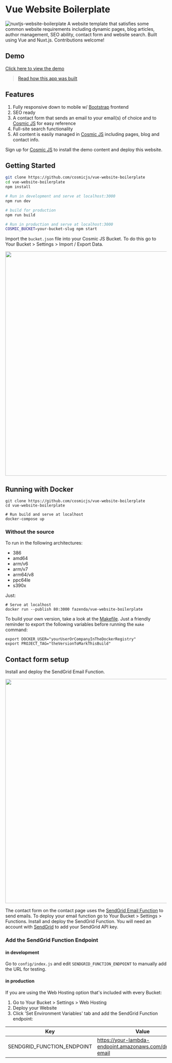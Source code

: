 # Vue Website Boilerplate

![nuxtjs-website-boilerplate](https://cosmic-s3.imgix.net/f761b6c0-31c3-11e8-b70e-833ed2e4b04d-nuxtjs-cosmicjs.jpg)
A website template that satisfies some common website requirements including dynamic pages, blog articles, author management, SEO ability, contact form and website search. Built using Vue and Nuxt.js. Contributions welcome!

## Demo
[Click here to view the demo](https://cosmicjs.com/apps/nuxtjs-website-boilerplate)

> [Read how this app was built](https://cosmicjs.com/articles/nuxtjs-website-boilerplate-jezdxaxb)

## Features
1. Fully responsive down to mobile w/ [Bootstrap](http://getbootstrap.com) frontend<br />
2. SEO ready<br />
3. A contact form that sends an email to your email(s) of choice and to [Cosmic JS](https://cosmicjs.com) for easy reference<br />
4. Full-site search functionality<br />
5. All content is easily managed in [Cosmic JS](https://cosmicjs.com) including pages, blog and contact info.

Sign up for [Cosmic JS](https://cosmicjs.com) to install the demo content and deploy this website.

## Getting Started

```bash
git clone https://github.com/cosmicjs/vue-website-boilerplate
cd vue-website-boilerplate
npm install

# Run in development and serve at localhost:3000
npm run dev

# build for production
npm run build

# Run in production and serve at localhost:3000
COSMIC_BUCKET=your-bucket-slug npm start
```
Import the `bucket.json` file into your Cosmic JS Bucket.  To do this go to Your Bucket > Settings > Import / Export Data.

<img src="https://cosmic-s3.imgix.net/44f0d590-0303-11e9-b4bb-b3fa3d766bf7-sendgrid.gif?w=1300" width="700" />

## Running with Docker

```shell
git clone https://github.com/cosmicjs/vue-website-boilerplate
cd vue-website-boilerplate

# Run build and serve at localhost
docker-compose up
```

### Without the source

To run in the following architectures:

- 386
- amd64
- arm/v6
- arm/v7
- arm64/v8
- ppc64le
- s390x

Just:

```shell
# Serve at localhost
docker run --publish 80:3000 fazenda/vue-website-boilerplate
```

To build your own version, take a look at the [Makefile](./Makefile). Just a friendly reminder to export the following variables before running the `make` command:

```shell
export DOCKER_USER="yourUserOrCompanyInTheDockerRegistry"
export PROJECT_TAG="theVersionToMarkThisBuild"
```

## Contact form setup
Install and deploy the SendGrid Email Function.

<img src="https://cosmic-s3.imgix.net/a07738c0-00d6-11e9-95fe-59d8fdd00c64-sendgrid-email.png?w=1500" width="700" />

The contact form on the contact page uses the [SendGrid Email Function](https://github.com/cosmicjs/send-email-function) to send emails. To deploy your email function go to Your Bucket > Settings > Functions. Install and deploy the SendGrid Function. You will need an account with [SendGrid](https://sendgrid.com/) to add your SendGrid API key.

### Add the SendGrid Function Endpoint

#### in development
Go to `config/index.js` and edit `SENDGRID_FUNCTION_ENDPOINT` to manually add the URL for testing.

#### in production
If you are using the Web Hosting option that's included with every Bucket:
1. Go to Your Bucket > Settings > Web Hosting
2. Deploy your Website
3. Click 'Set Environment Variables' tab and add the SendGrid Function endpoint:

Key | Value
--- | ---
| SENDGRID_FUNCTION_ENDPOINT     | https://your-lambda-endpoint.amazonaws.com/dev/send-email
